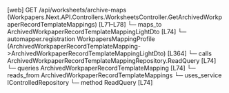 [web] GET /api/worksheets/archive-maps  (Workpapers.Next.API.Controllers.WorksheetsController.GetArchivedWorkpaperRecordTemplateMappings)  [L71–L78]
  └─ maps_to ArchivedWorkpaperRecordTemplateMappingLightDto [L74]
    └─ automapper.registration WorkpapersMappingProfile (ArchivedWorkpaperRecordTemplateMapping->ArchivedWorkpaperRecordTemplateMappingLightDto) [L364]
  └─ calls ArchivedWorkpaperRecordTemplateMappingRepository.ReadQuery [L74]
  └─ queries ArchivedWorkpaperRecordTemplateMapping [L74]
    └─ reads_from ArchivedWorkpaperRecordTemplateMappings
  └─ uses_service IControlledRepository<ArchivedWorkpaperRecordTemplateMapping>
    └─ method ReadQuery [L74]

